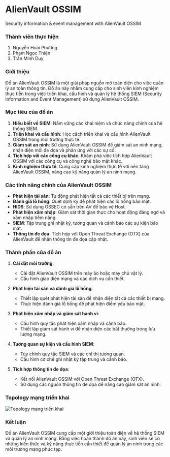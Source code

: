 # AlienVault OSSIM
Security information &amp; event management with AlienVault OSSIM

### Thành viên thực hiện
1. Nguyễn Hoài Phương
2. Phạm Ngọc Thiện
3. Trần Minh Duy

### Giới thiệu

Đồ án AlienVault OSSIM là một giải pháp nguồn mở toàn diện cho việc quản lý an toàn thông tin. Đồ án này nhằm cung cấp cho sinh viên kinh nghiệm thực tiễn trong việc triển khai, cấu hình và quản lý hệ thống SIEM (Security Information and Event Management) sử dụng AlienVault OSSIM.

### Mục tiêu của đồ án

1. **Hiểu biết về SIEM**: Nắm vững các khái niệm và chức năng chính của hệ thống SIEM.
2. **Triển khai và cấu hình**: Học cách triển khai và cấu hình AlienVault OSSIM trong môi trường thực tế.
3. **Giám sát an ninh**: Sử dụng AlienVault OSSIM để giám sát an ninh mạng, nhận diện mối đe dọa và phản ứng với các sự cố.
4. **Tích hợp với các công cụ khác**: Khám phá việc tích hợp AlienVault OSSIM với các công cụ và công nghệ bảo mật khác.
5. **Kinh nghiệm thực tế**: Cung cấp kinh nghiệm thực tế với nền tảng AlienVault OSSIM, nâng cao kỹ năng quản lý an ninh mạng.

### Các tính năng chính của AlienVault OSSIM

- **Phát hiện tài sản**: Tự động phát hiện tất cả các thiết bị trên mạng.
- **Đánh giá lỗ hổng**: Quét định kỳ để phát hiện các lỗ hổng bảo mật.
- **HIDS**: Sử dụng OSSEC có sẵn trên AV để bảo vệ Host.
- **Phát hiện xâm nhập**: Giám sát thời gian thực cho hoạt động đáng ngờ và xâm nhập tiềm năng.
- **SIEM**: Tập trung ghi nhật ký, tương quan và cảnh báo các sự kiện bảo mật.
- **Thông tin đe dọa**: Tích hợp với Open Threat Exchange (OTX) của AlienVault để nhận thông tin đe dọa cập nhật.

### Thành phần của đồ án

1. **Cài đặt môi trường**: 
   - Cài đặt AlienVault OSSIM trên máy ảo hoặc máy chủ vật lý.
   - Cấu hình giao diện mạng và các dịch vụ cần thiết.

2. **Phát hiện tài sản và đánh giá lỗ hổng**:
   - Thiết lập quét phát hiện tài sản để nhận diện tất cả các thiết bị mạng.
   - Thực hiện đánh giá lỗ hổng để phát hiện điểm yếu bảo mật.

3. **Phát hiện xâm nhập và giám sát hành vi**:
   - Cấu hình quy tắc phát hiện xâm nhập và cảnh báo.
   - Thiết lập giám sát hành vi để nhận diện các bất thường trong lưu lượng mạng.

4. **Tương quan sự kiện và cấu hình SIEM**:
   - Tùy chỉnh quy tắc SIEM và các chỉ thị tương quan.
   - Cấu hình cơ chế ghi nhật ký tập trung và cảnh báo.

5. **Tích hợp thông tin đe dọa**:
   - Kết nối AlienVault OSSIM với Open Threat Exchange (OTX).
   - Sử dụng các nguồn thông tin đe dọa để nâng cao giám sát an ninh.

### Topology mạng triển khai
![Topology mạng triển khai](https://github.com/user-attachments/assets/41d71ca6-efd5-4585-91c4-e46596c23b4f)

### Kết luận

Đồ án AlienVault OSSIM cung cấp một giới thiệu toàn diện về hệ thống SIEM và quản lý an ninh mạng. Bằng việc hoàn thành đồ án này, sinh viên sẽ có những kiến thức và kỹ năng thực tiễn cần thiết để quản lý an ninh trong các môi trường mạng phức tạp.
